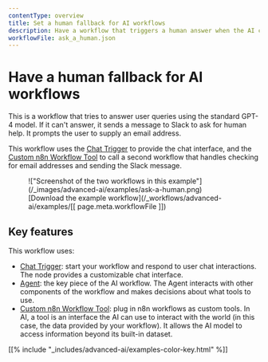 ```yaml
---
contentType: overview
title: Set a human fallback for AI workflows
description: Have a workflow that triggers a human answer when the AI can't help.
workflowFile: ask_a_human.json
---
```


# Have a human fallback for AI workflows

This is a workflow that tries to answer user queries using the standard GPT-4 model. If it can't answer, it sends a message to Slack to ask for human help. It prompts the user to supply an email address.

This workflow uses the [Chat Trigger](/integrations/builtin/core-nodes/n8n-nodes-langchain.chattrigger/) to provide the chat interface, and the [Custom n8n Workflow Tool](/integrations/builtin/cluster-nodes/sub-nodes/n8n-nodes-langchain.toolworkflow/) to call a second workflow that handles checking for email addresses and sending the Slack message. 

<figure markdown>
!["Screenshot of the two workflows in this example"](/_images/advanced-ai/examples/ask-a-human.png)
<figcaption markdown>[Download the example workflow](/_workflows/advanced-ai/examples/[[ page.meta.workflowFile ]])</figcaption>
</figure>

## Key features

This workflow uses:

* [Chat Trigger](/integrations/builtin/core-nodes/n8n-nodes-langchain.chattrigger/): start your workflow and respond to user chat interactions. The node provides a customizable chat interface.
* [Agent](/integrations/builtin/cluster-nodes/root-nodes/n8n-nodes-langchain.agent/): the key piece of the AI workflow. The Agent interacts with other components of the workflow and makes decisions about what tools to use.
* [Custom n8n Workflow Tool](/integrations/builtin/cluster-nodes/sub-nodes/n8n-nodes-langchain.toolworkflow/): plug in n8n workflows as custom tools. In AI, a tool is an interface the AI can use to interact with the world (in this case, the data provided by your workflow). It allows the AI model to access information beyond its built-in dataset.

[[% include "_includes/advanced-ai/examples-color-key.html" %]]
